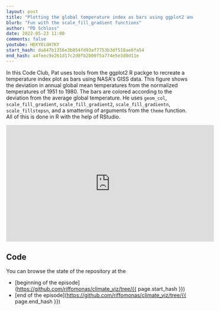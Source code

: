 ```yaml
---
layout: post
title: "Plotting the global temperature index as bars using ggplot2 and NASA GISS data (CC215)"
blurb: "Fun with the scale_fill_gradient functions"
author: "PD Schloss"
date: 2022-05-23 11:00
comments: false
youtube: HDXY0idH7KY
start_hash: da847b1356e3b054fd93af7753b3df518ae6fa54
end_hash: a4feec9e261d17c2d0fb2b00f5a774e5e3d0d11e
---
```


In this Code Club, Pat uses tools from the ggplot2 R packge to recreate a temperature index plot as bars using NASA's GISS data. This figure shows the deviation in annual global mean temperatures from the normalized temperatures of 1951 to 1980. The bars are colored according to the deviation from the average global temperature. He uses `geom_col`, `scale_fill_gradient`, `scale_fill_gradient2`, `scale_fill_gradientn`, `scale_fillstepsn`, and a smattering of arguments from the `theme` function. All of this is done in R with the help of RStudio.


<iframe style="margin: 0 auto;display:block;" width="560" height="315" src="https://www.youtube.com/embed/{{ page.youtube }}" frameborder="0" allow="accelerometer; autoplay; encrypted-media; gyroscope; picture-in-picture" allowfullscreen></iframe>


## Code

You can browse the state of the repository at the
* [beginning of the episode](https://github.com/riffomonas/climate_viz/tree/{{ page.start_hash }})
* [end of the episode](https://github.com/riffomonas/climate_viz/tree/{{ page.end_hash }})
